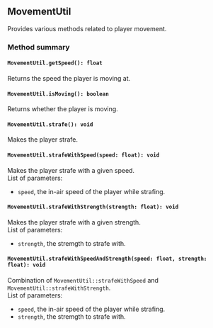 ## MovementUtil

Provides various methods related to player movement.

### Method summary

#### `MovementUtil.getSpeed(): float`
Returns the speed the player is moving at.

#### `MovementUtil.isMoving(): boolean`
Returns whether the player is moving.

#### `MovementUtil.strafe(): void`
Makes the player strafe.

#### `MovementUtil.strafeWithSpeed(speed: float): void`
Makes the player strafe with a given speed. <br>
List of parameters:
- `speed`, the in-air speed of the player while strafing.

#### `MovementUtil.strafeWithStrength(strength: float): void`
Makes the player strafe with a given strength. <br>
List of parameters:
- `strength`, the stremgth to strafe with.

#### `MovementUtil.strafeWithSpeedAndStrength(speed: float, strength: float): void`
Combination of `MovementUtil::strafeWithSpeed` and `MovementUtil::strafeWithStrength`. <br>
List of parameters:
- `speed`, the in-air speed of the player while strafing.
- `strength`, the stremgth to strafe with.